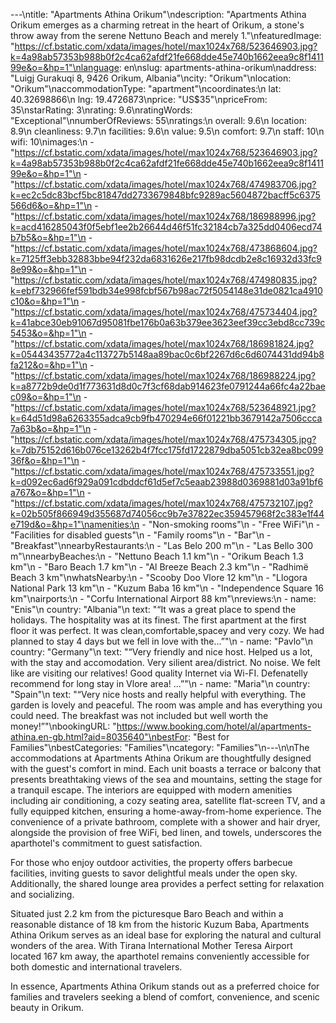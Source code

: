 ---\ntitle: "Apartments Athina Orikum"\ndescription: "Apartments Athina Orikum emerges as a charming retreat in the heart of Orikum, a stone's throw away from the serene Nettuno Beach and merely 1."\nfeaturedImage: "https://cf.bstatic.com/xdata/images/hotel/max1024x768/523646903.jpg?k=4a98ab57353b988b0f2c4ca62afdf21fe668dde45e740b1662eea9c8f141199e&o=&hp=1"\nlanguage: en\nslug: apartments-athina-orikum\naddress: "Luigj Gurakuqi 8, 9426 Orikum, Albania"\ncity: "Orikum"\nlocation: "Orikum"\naccommodationType: "apartment"\ncoordinates:\n  lat: 40.32698866\n  lng: 19.4726873\nprice: "US$35"\npriceFrom: 35\nstarRating: 3\nrating: 9.6\nratingWords: "Exceptional"\nnumberOfReviews: 55\nratings:\n  overall: 9.6\n  location: 8.9\n  cleanliness: 9.7\n  facilities: 9.6\n  value: 9.5\n  comfort: 9.7\n  staff: 10\n  wifi: 10\nimages:\n  - "https://cf.bstatic.com/xdata/images/hotel/max1024x768/523646903.jpg?k=4a98ab57353b988b0f2c4ca62afdf21fe668dde45e740b1662eea9c8f141199e&o=&hp=1"\n  - "https://cf.bstatic.com/xdata/images/hotel/max1024x768/474983706.jpg?k=ec2c5dc83bcf5bc81847dd2733679848bfc9289ac5604872bacff5c6375566d6&o=&hp=1"\n  - "https://cf.bstatic.com/xdata/images/hotel/max1024x768/186988996.jpg?k=acd416285043f0f5ebf1ee2b26644d46f51fc32184cb7a325dd0406ecd74b7b5&o=&hp=1"\n  - "https://cf.bstatic.com/xdata/images/hotel/max1024x768/473868604.jpg?k=7125ff3ebb32883bbe94f232da6831626e217fb98dcdb2e8c16932d33fc98e99&o=&hp=1"\n  - "https://cf.bstatic.com/xdata/images/hotel/max1024x768/474980835.jpg?k=ebf732966fef591bdb34e998fcbf567b98ac72f5054148e31de0821ca4910c10&o=&hp=1"\n  - "https://cf.bstatic.com/xdata/images/hotel/max1024x768/475734404.jpg?k=41abce30eb91067d95081fbe176b0a63b379ee3623eef39cc3ebd8cc739c5453&o=&hp=1"\n  - "https://cf.bstatic.com/xdata/images/hotel/max1024x768/186981824.jpg?k=05443435772a4c113727b5148aa89bac0c6bf2267d6c6d6074431dd94b8fa212&o=&hp=1"\n  - "https://cf.bstatic.com/xdata/images/hotel/max1024x768/186988224.jpg?k=a8772b9de0d1f773631d8d0c7f3cf68dab914623fe0791244a66fc4a22baec09&o=&hp=1"\n  - "https://cf.bstatic.com/xdata/images/hotel/max1024x768/523648921.jpg?k=64d51d98a6263355adca9cb9fb470294e66f01221bb3679142a7506ccca7a63b&o=&hp=1"\n  - "https://cf.bstatic.com/xdata/images/hotel/max1024x768/475734305.jpg?k=7db75152d616b076ce13262b4f7fcc175fd1722879dba5051cb32ea8bc09936f&o=&hp=1"\n  - "https://cf.bstatic.com/xdata/images/hotel/max1024x768/475733551.jpg?k=d092ec6ad6f929a091cdbddcf61d5ef7c5eaab23988d0369881d03a91bf6a767&o=&hp=1"\n  - "https://cf.bstatic.com/xdata/images/hotel/max1024x768/475732107.jpg?k=02b505f866949d355687d74056cc9b7e37822ec359457968f2c383e1f44e719d&o=&hp=1"\namenities:\n  - "Non-smoking rooms"\n  - "Free WiFi"\n  - "Facilities for disabled guests"\n  - "Family rooms"\n  - "Bar"\n  - "Breakfast"\nnearbyRestaurants:\n  - "Las Belo 200 m"\n  - "Las Bello 300 m"\nnearbyBeaches:\n  - "Nettuno Beach 1.1 km"\n  - "Orikum Beach 1.3 km"\n  - "Baro Beach 1.7 km"\n  - "Al Breeze Beach 2.3 km"\n  - "Radhimë Beach 3 km"\nwhatsNearby:\n  - "Scooby Doo Vlore 12 km"\n  - "Llogora National Park 13 km"\n  - "Kuzum Baba 16 km"\n  - "Independence Square 16 km"\nairports:\n  - "Corfu International Airport 88 km"\nreviews:\n  - name: "Enis"\n    country: "Albania"\n    text: "“It was a great place to spend the holidays. The hospitality was at its finest. The first apartment at the first floor it was perfect. It was clean,comfortable,spacey and very cozy. We had planned to stay 4 days but we fell in love with the...”"\n  - name: "Pavlo"\n    country: "Germany"\n    text: "“Very friendly and nice host. Helped us a lot, with the stay and accomodation. Very silient area/district. No noise. We felt like are visiting our relatives! Good quality Internet via Wi-FI. Defenatelly recommend for long stay in Vlore area! ...”"\n  - name: "Maria"\n    country: "Spain"\n    text: "“Very nice hosts and really helpful with everything. The garden is lovely and peaceful. The room was ample and has everything you could need. The breakfast was not included but well worth the money!”"\nbookingURL: "https://www.booking.com/hotel/al/apartments-athina.en-gb.html?aid=8035640"\nbestFor: "Best for Families"\nbestCategories: "Families"\ncategory: "Families"\n---\n\nThe accommodations at Apartments Athina Orikum are thoughtfully designed with the guest's comfort in mind. Each unit boasts a terrace or balcony that presents breathtaking views of the sea and mountains, setting the stage for a tranquil escape. The interiors are equipped with modern amenities including air conditioning, a cozy seating area, satellite flat-screen TV, and a fully equipped kitchen, ensuring a home-away-from-home experience. The convenience of a private bathroom, complete with a shower and hair dryer, alongside the provision of free WiFi, bed linen, and towels, underscores the aparthotel's commitment to guest satisfaction.

For those who enjoy outdoor activities, the property offers barbecue facilities, inviting guests to savor delightful meals under the open sky. Additionally, the shared lounge area provides a perfect setting for relaxation and socializing.

Situated just 2.2 km from the picturesque Baro Beach and within a reasonable distance of 18 km from the historic Kuzum Baba, Apartments Athina Orikum serves as an ideal base for exploring the natural and cultural wonders of the area. With Tirana International Mother Teresa Airport located 167 km away, the aparthotel remains conveniently accessible for both domestic and international travelers.

In essence, Apartments Athina Orikum stands out as a preferred choice for families and travelers seeking a blend of comfort, convenience, and scenic beauty in Orikum.
